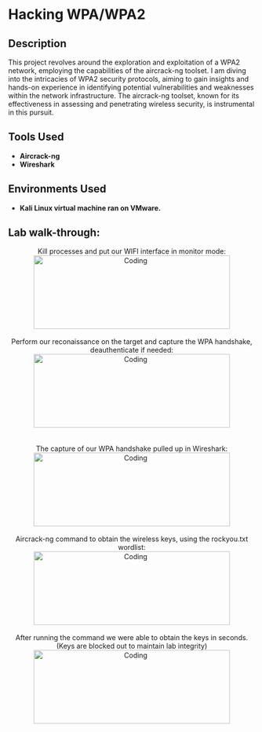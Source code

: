 <h1>Hacking WPA/WPA2</h1>

<h2>Description</h2>
This project revolves around the exploration and exploitation of a WPA2 network, employing the capabilities of the aircrack-ng toolset. I am diving into the intricacies of WPA2 security protocols, aiming to gain insights and hands-on experience in identifying potential vulnerabilities and weaknesses within the network infrastructure. The aircrack-ng toolset, known for its effectiveness in assessing and penetrating wireless security, is instrumental in this pursuit.
<br />

<h2>Tools Used</h2>

- <b>Aircrack-ng</b> 
- <b>Wireshark</b>

<h2>Environments Used </h2>

- <b>Kali Linux virtual machine ran on VMware.</b>

<h2>Lab walk-through:</h2>

<p align="center">
 Kill processes and put our WIFI interface in monitor mode: <br/>
<img align="center" alt="Coding" width="400" height="150" src="https://github.com/cabby1234/HackingWPA2Lab/assets/131496256/43d47054-3cf3-46a5-9742-29b7ee584f17">
<br>
<br>
 Perform our reconaissance on the target and capture the WPA handshake, deauthenticate if needed:
<img align="center" alt="Coding" width="400" height="150" src="https://github.com/cabby1234/HackingWPA2Lab/assets/131496256/de076149-e800-4c3c-9138-876a1df4bf30">
<br>
<br>
<br>
 The capture of our WPA handshake pulled up in Wireshark:
<br>
<img align="center" alt="Coding" width="400" height="150" src="https://github.com/cabby1234/HackingWPA2Lab/assets/131496256/bb486f75-80e9-466b-afb4-bba0030f9206">
<br>
<br>
 Aircrack-ng command to obtain the wireless keys, using the rockyou.txt wordlist:
<br>
<img align="center" alt="Coding" width="400" height="150" src="https://github.com/cabby1234/HackingWPA2Lab/assets/131496256/0a4f0847-8700-46ac-bb0e-047f1191e6f7">
<br>
<br>
 After running the command we were able to obtain the keys in seconds. (Keys are blocked out to maintain lab integrity)
<br>
<img align="center" alt="Coding" width="400" height="150" src="https://github.com/cabby1234/HackingWPA2Lab/assets/131496256/9a7ff105-3b76-4ec3-97ae-c80ec7cb94fc">




<!--
 ```diff
- text in red
+ text in green
! text in orange
@@ text in purple (and bold)@@
```
--!>
